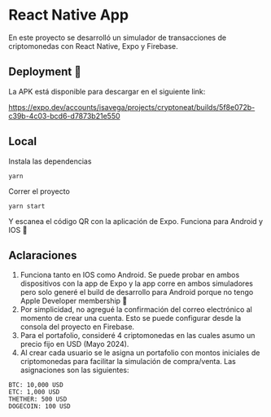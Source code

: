 # React Native App

En este proyecto se desarrolló un simulador de transacciones de criptomonedas con React Native, Expo y Firebase.

## Deployment 🚀

La APK está disponible para descargar en el siguiente link:

https://expo.dev/accounts/isavega/projects/cryptoneat/builds/5f8e072b-c39b-4c03-bcd6-d7873b21e550

## Local

Instala las dependencias

```
yarn
```

Correr el proyecto

```
yarn start
```

Y escanea el código QR con la aplicación de Expo. Funciona para Android y IOS 🙌

## Aclaraciones

1. Funciona tanto en IOS como Android. Se puede probar en ambos dispositivos con la app de Expo y la app corre en ambos simuladores pero solo generé el build de desarrollo para Android porque no tengo Apple Developer membership 🥲
2. Por simplicidad, no agregué la confirmación del correo electrónico al momento de crear una cuenta. Esto se puede configurar desde la consola del proyecto en Firebase.
3. Para el portafolio, consideré 4 criptomonedas en las cuales asumo un precio fijo en USD (Mayo 2024).
4. Al crear cada usuario se le asigna un portafolio con montos iniciales de criptomonedas para facilitar la simulación de compra/venta. Las asignaciones son las siguientes:

```
BTC: 10,000 USD
ETC: 1,000 USD
THETHER: 500 USD
DOGECOIN: 100 USD
```

